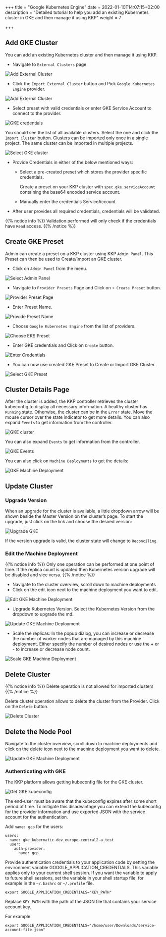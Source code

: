 +++
title = "Google Kubernetes Engine"
date = 2022-01-10T14:07:15+02:00
description = "Detailed tutorial to help you add an existing Kubernetes cluster in GKE and then manage it using KKP"
weight = 7

+++

## Add GKE Cluster

You can add an existing Kubernetes cluster and then manage it using KKP.

- Navigate to `External Clusters` page.

![Add External Cluster](/img/kubermatic/main/tutorials/external_clusters/external_cluster_page.png "Add External Cluster")

- Click the `Import External Cluster` button and Pick `Google Kubernetes Engine` provider.

![Add External Cluster](/img/kubermatic/main/tutorials/external_clusters/connect.png "Select Provider")

- Select preset with valid credentials or enter GKE Service Account to connect to the provider.

![GKE credentials](/img/kubermatic/main/tutorials/external_clusters/gke_credentials.png "GKE credentials")

You should see the list of all available clusters. Select the one and click the `Import Cluster` button.
Clusters can be imported only once in a single project. The same cluster can be imported in multiple projects.

![Select GKE cluster](/img/kubermatic/main/tutorials/external_clusters/select_gke_cluster.png "Select GKE cluster")

- Provide Credentials in either of the below mentioned ways:
    - Select a pre-created preset which stores the provider specific credentials.

      Create a preset on your KKP cluster with `spec.gke.serviceAccount` containing the base64 encoded service account.

    - Manually enter the credentials ServiceAccount

- After user provides all required credentials, credentials will be validated.

{{% notice info %}}
Validation performed will only check if the credentials have `Read` access.
{{% /notice %}}

## Create GKE Preset
Admin can create a preset on a KKP cluster using KKP `Admin Panel`.
This Preset can then be used to Create/Import an GKE cluster.

- Click on `Admin Panel` from the menu.

![Select Admin Panel](/img/kubermatic/main/tutorials/external_clusters/select_adminpanel.png "Select Admin Panel")

- Navigate to `Provider Presets` Page and Click on `+ Create Preset` button.

![Provider Preset Page](/img/kubermatic/main/ui/preset_management.png?height=300px&classes=shadow,border "Provider Preset Page")

- Enter Preset Name.

![Provide Preset Name](/img/kubermatic/main/tutorials/external_clusters/create_gkepreset.png "Provide Preset Name")

- Choose `Google Kubernetes Engine` from the list of providers.

![Choose EKS Preset](/img/kubermatic/main/tutorials/external_clusters/choose_akspreset.png "Choose GKE Preset")

-  Enter GKE credentials and Click on `Create` button.

![Enter Credentials](/img/kubermatic/main/tutorials/external_clusters/enter_gke_credentials_preset.png "Enter Credentials")

- You can now use created GKE Preset to Create or Import GKE Cluster.

![Select GKE Preset](/img/kubermatic/main/tutorials/external_clusters/existing_gke_preset.png "Select GKE Preset")

## Cluster Details Page

After the cluster is added, the KKP controller retrieves the cluster kubeconfig to display all necessary information. A healthy cluster has `Running` state. Otherwise, the cluster can be in the `Error` state. Move the mouse cursor over the
state indicator to get more details. You can also expand `Events` to get information from the controller.

![GKE cluster](/img/kubermatic/main/tutorials/external_clusters/gke_details.png "GKE cluster")

You can also expand `Events` to get information from the controller.

![GKE Events](/img/kubermatic/main/tutorials/external_clusters/gke_cluster_events.png "GKE Events")

You can also click on `Machine Deployments` to get the details:

![GKE Machine Deployment](/img/kubermatic/main/tutorials/external_clusters/gke_machine_deployments.png "GKE Machine Deployment")

## Update Cluster

### Upgrade Version

When an upgrade for the cluster is available, a little dropdown arrow will be shown beside the Master Version on the cluster’s page.
To start the upgrade, just click on the link and choose the desired version:

![Upgrade GKE](/img/kubermatic/main/tutorials/external_clusters/upgrade_gke.png "Upgrade GKE")

If the version upgrade is valid, the cluster state will change to `Reconciling`.

### Edit the Machine Deployment

{{% notice info %}}
Only one operation can be performed at one point of time. If the replica count is updated then Kubernetes version upgrade will be disabled and vice versa.
{{% /notice %}}

- Navigate to the cluster overview, scroll down to machine deployments
- Click on the edit icon next to the machine deployment you want to edit.

![Edit GKE Machine Deployment](/img/kubermatic/main/tutorials/external_clusters/edit_gke_md.png "Edit GKE Machine Deployment")

- Upgrade Kubernetes Version. Select the Kubernetes Version from the dropdown to upgrade the md.

![Update GKE Machine Deployment](/img/kubermatic/main/tutorials/external_clusters/upgrade_gke_md.png "Update GKE Machine Deployment")

- Scale the replicas: In the popup dialog, you can increase or decrease the number of worker nodes that are managed by this machine deployment. Either specify the number of desired nodes or use the + or - to increase or decrease node count.

![Scale GKE Machine Deployment](/img/kubermatic/main/tutorials/external_clusters/scale_gke_md.png "Scale GKE Machine Deployment")

## Delete Cluster

{{% notice info %}}
Delete operation is not allowed for imported clusters
{{% /notice %}}

Delete cluster operation allows to delete the cluster from the Provider. Click on the `Delete` button.

![Delete Cluster](/img/kubermatic/main/tutorials/external_clusters/gke_delete_button.png
 "Delete Cluster")

## Delete the Node Pool

Navigate to the cluster overview, scroll down to machine deployments and click on the delete icon next to the machine deployment you want to delete.

![Update GKE Machine Deployment](/img/kubermatic/main/tutorials/external_clusters/delete_md.png "Delete GKE Machine Deployment")

### Authenticating with GKE

The KKP platform allows getting kubeconfig file for the GKE cluster.

![Get GKE kubeconfig](/img/kubermatic/main/tutorials/external_clusters/gke_kubeconfig.png "Get cluster kubeconfig")


The end-user must be aware that the kubeconfig expires after some short period of time. To mitigate this disadvantage you
can extend the kubeconfig for the provider information and use exported JSON with the service account for the authentication.


Add `name: gcp` for the users:

```
users:
- name: gke_kubermatic-dev_europe-central2-a_test
  user:
    auth-provider:
      name: gcp
```
Provide authentication credentials to your application code by setting the environment variable GOOGLE_APPLICATION_CREDENTIALS.
This variable applies only to your current shell session. If you want the variable to apply to future shell sessions,
set the variable in your shell startup file, for example in the `~/.bashrc` or `~/.profile` file.

```
export GOOGLE_APPLICATION_CREDENTIALS="KEY_PATH"
```

Replace `KEY_PATH` with the path of the JSON file that contains your service account key.

For example:

```
export GOOGLE_APPLICATION_CREDENTIALS="/home/user/Downloads/service-account-file.json"
```
